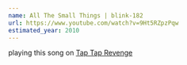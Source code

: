 ```yaml
---
name: All The Small Things | blink-182
url: https://www.youtube.com/watch?v=9Ht5RZpzPqw
estimated_year: 2010
---
```


playing this song on [Tap Tap Revenge](https://en.wikipedia.org/wiki/Tap_Tap_Revenge)
